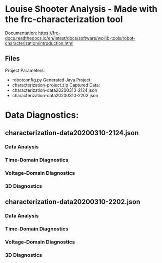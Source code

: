 # Louise Shooter Analysis - Made with the frc-characterization tool
Documentation: https://frc-docs.readthedocs.io/en/latest/docs/software/wpilib-tools/robot-characterization/introduction.html


## Files 
Project Parameters:
- robotconfig.py
Generated Java Project:
- characterization-project.zip
Captured Data:
- characterization-data20200310-2124.json
- characterization-data20200310-2202.json

# Data Diagnostics:
## characterization-data20200310-2124.json
### Data Analysis
### Time-Domain Diagnostics
### Voltage-Domain Diagnostics
### 3D Diagnostics
## characterization-data20200310-2202.json
### Data Analysis
### Time-Domain Diagnostics
### Voltage-Domain Diagnostics
### 3D Diagnostics